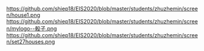 https://github.com/shiep18/EIS2020/blob/master/students/zhuzhemin/screen/house1.png
https://github.com/shiep18/EIS2020/blob/master/students/zhuzhemin/screen/mylogo--骰子.png
https://github.com/shiep18/EIS2020/blob/master/students/zhuzhemin/screen/set27houses.png
